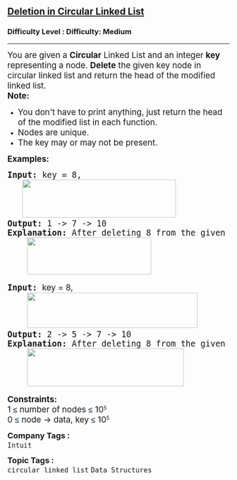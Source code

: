 <h2><a href="https://www.geeksforgeeks.org/problems/deletion-and-reverse-in-linked-list/1">Deletion in Circular Linked List</a></h2><h3>Difficulty Level : Difficulty: Medium</h3><hr><div class="problems_problem_content__Xm_eO"><p><span style="font-size: 14pt;">You are given a <strong>Circular</strong> Linked List and an integer <strong>key </strong>representing a node. <strong>Delete</strong> the given key node in circular linked list and return the head of the modified linked list.<br><strong>Note: </strong></span></p>
<ul>
<li><span style="font-size: 14pt;">You don't have to print anything, just return the head of the modified list in each function.</span></li>
<li><span style="font-size: 14pt;">Nodes are unique.</span></li>
<li><span style="font-size: 14pt;">The key may or may not be present.</span></li>
</ul>
<p><span style="font-size: 14pt;"><strong>Examples:</strong></span></p>
<pre><span style="font-size: 14pt;"><strong>Input:</strong> key = 8,<br></span>    <img src="https://media.geeksforgeeks.org/img-practice/prod/addEditProblem/908074/Web/Other/blobid0_1756115551.webp" width="348" height="86"><br><span style="font-size: 14pt;"><strong>Output:</strong> 1 -&gt; 7 -&gt; 10<br><strong>Explanation: </strong>After deleting 8 from the given circular linked list, it has elements as 1, 7, 10.<br>    <img src="https://media.geeksforgeeks.org/img-practice/prod/addEditProblem/908074/Web/Other/blobid3_1756116996.webp" width="281" height="84"><br></span></pre>
<pre><span style="font-size: 14pt;"><strong>Input: </strong><span style="font-family: -apple-system, 'system-ui', 'Segoe UI', Roboto, Oxygen, Ubuntu, Cantarell, 'Open Sans', 'Helvetica Neue', sans-serif; white-space: normal;">key = 8,<br></span>    <img src="https://media.geeksforgeeks.org/img-practice/prod/addEditProblem/908074/Web/Other/blobid1_1756115559.webp" width="386" height="80"><br><strong>Output: </strong>2 -&gt; 5 -&gt; 7 -&gt; 10
<strong>Explanation: </strong>After deleting 8 from the given circular linked list, it has elements as 2, 5, 7, 10.<br>    <img src="https://media.geeksforgeeks.org/img-practice/prod/addEditProblem/908074/Web/Other/blobid2_1756116977.webp" width="355" height="86"></span></pre>
<p><span style="font-size: 14pt;"><strong>Constraints:</strong><br>1 </span><span style="background-color: #ffffff; color: #001d35; font-family: 'Google Sans', Arial, sans-serif; font-size: 18px;">≤ </span><span style="font-size: 14pt;">number of nodes</span><span style="font-size: 14pt;">&nbsp;</span><span style="background-color: #ffffff; color: #001d35; font-family: 'Google Sans', Arial, sans-serif; font-size: 18px;">≤</span><span style="font-size: 14pt;">&nbsp;10</span><sup>5<br></sup><span style="font-size: 14pt;">0 </span><span style="background-color: #ffffff; color: #001d35; font-family: 'Google Sans', Arial, sans-serif; font-size: 18px;">≤ </span><span style="font-size: 14pt;">node -&gt; data, key </span><span style="background-color: #ffffff; color: #001d35; font-family: 'Google Sans', Arial, sans-serif; font-size: 18px;">≤</span><span style="font-size: 14pt;">&nbsp;10</span><sup>5</sup></p></div><p><span style=font-size:18px><strong>Company Tags : </strong><br><code>Intuit</code>&nbsp;<br><p><span style=font-size:18px><strong>Topic Tags : </strong><br><code>circular linked list</code>&nbsp;<code>Data Structures</code>&nbsp;